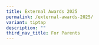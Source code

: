 ```yaml
---
title: External Awards 2025
permalink: /external-awards-2025/
variant: tiptap
description: ""
third_nav_title: For Parents
---
```

